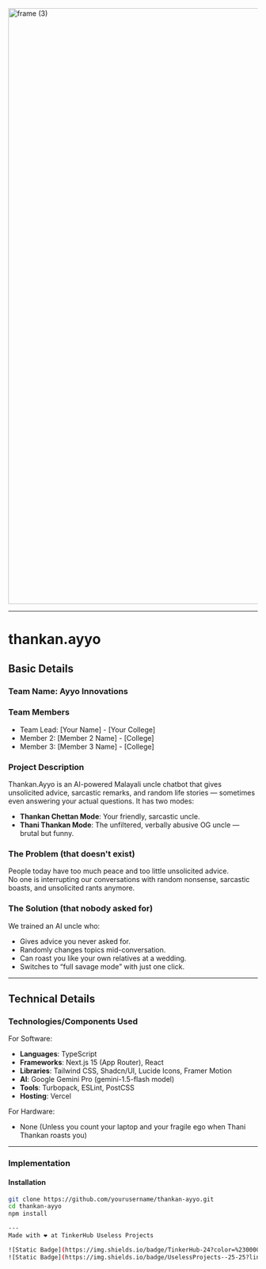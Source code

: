 <img width="3188" height="1202" alt="frame (3)" src="https://github.com/user-attachments/assets/517ad8e9-ad22-457d-9538-a9e62d137cd7" />

---

# thankan.ayyo

## Basic Details

### Team Name: Ayyo Innovations

### Team Members
- Team Lead: [Your Name] - [Your College]
- Member 2: [Member 2 Name] - [College]
- Member 3: [Member 3 Name] - [College]

### Project Description
Thankan.Ayyo is an AI-powered Malayali uncle chatbot that gives unsolicited advice, sarcastic remarks, and random life stories — sometimes even answering your actual questions. It has two modes:  
- **Thankan Chettan Mode**: Your friendly, sarcastic uncle.  
- **Thani Thankan Mode**: The unfiltered, verbally abusive OG uncle — brutal but funny.

### The Problem (that doesn't exist)
People today have too much peace and too little unsolicited advice.  
No one is interrupting our conversations with random nonsense, sarcastic boasts, and unsolicited rants anymore.

### The Solution (that nobody asked for)
We trained an AI uncle who:
- Gives advice you never asked for.
- Randomly changes topics mid-conversation.
- Can roast you like your own relatives at a wedding.
- Switches to “full savage mode” with just one click.

---

## Technical Details

### Technologies/Components Used

For Software:
- **Languages**: TypeScript
- **Frameworks**: Next.js 15 (App Router), React
- **Libraries**: Tailwind CSS, Shadcn/UI, Lucide Icons, Framer Motion
- **AI**: Google Gemini Pro (gemini-1.5-flash model)
- **Tools**: Turbopack, ESLint, PostCSS
- **Hosting**: Vercel

For Hardware:
- None (Unless you count your laptop and your fragile ego when Thani Thankan roasts you)

---

### Implementation

#### Installation
```bash
git clone https://github.com/yourusername/thankan-ayyo.git
cd thankan-ayyo
npm install

---
Made with ❤️ at TinkerHub Useless Projects 

![Static Badge](https://img.shields.io/badge/TinkerHub-24?color=%23000000&link=https%3A%2F%2Fwww.tinkerhub.org%2F)
![Static Badge](https://img.shields.io/badge/UselessProjects--25-25?link=https%3A%2F%2Fwww.tinkerhub.org%2Fevents%2FQ2Q1TQKX6Q%2FUseless%2520Projects)



